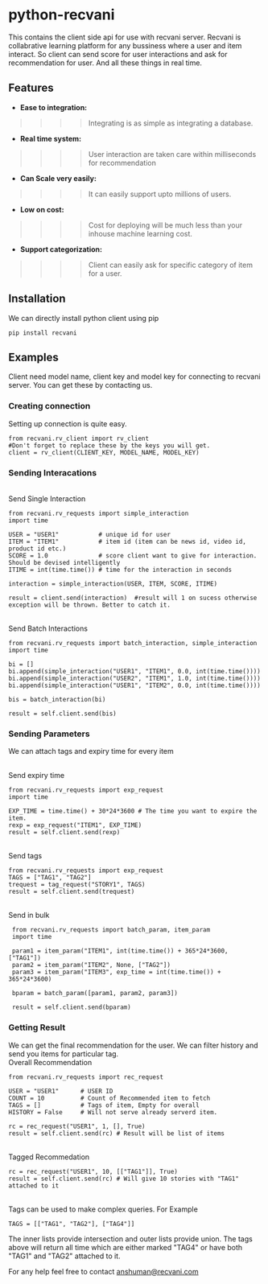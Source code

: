 # python-recvani
This contains the client side api for use with recvani server. Recvani is collabrative learning platform for any bussiness  where a user and item interact. So client can send score for user interactions and ask for recommendation for user. And all these things in real time.


## Features
* **Ease to integration:** 

>>>>Integrating is as simple as integrating a database.
* **Real time system:** 
    
>>>>User interaction are taken care within milliseconds for recommendation
* **Can Scale very easily:** 

>>>>It can easily support upto millions of users. 
* **Low on cost:** 

>>>>Cost for deploying will be much less than your inhouse machine learning cost.
* **Support categorization:** 

>>>>Client can easily ask for specific category of item for a user.
    

## Installation
We can directly install python client using pip

    pip install recvani
    

## Examples
Client need model name, client key and model key for connecting to recvani server. You can get these by contacting us.

### Creating connection 
Setting up connection is quite easy. 

    from recvani.rv_client import rv_client
    #Don't forget to replace these by the keys you will get.
    client = rv_client(CLIENT_KEY, MODEL_NAME, MODEL_KEY)
    
### Sending Interacations

 <br>
Send Single Interaction
    
    from recvani.rv_requests import simple_interaction
    import time
    
    USER = "USER1"           # unique id for user
    ITEM = "ITEM1"           # item id (item can be news id, video id, product id etc.)
    SCORE = 1.0              # score client want to give for interaction. Should be devised intelligently
    ITIME = int(time.time()) # time for the interaction in seconds
    
    interaction = simple_interaction(USER, ITEM, SCORE, ITIME)
    
    result = client.send(interaction)  #result will 1 on sucess otherwise exception will be thrown. Better to catch it.

 <br>  
Send Batch Interactions
    
    from recvani.rv_requests import batch_interaction, simple_interaction
    import time
    
    bi = []
    bi.append(simple_interaction("USER1", "ITEM1", 0.0, int(time.time())))
    bi.append(simple_interaction("USER2", "ITEM1", 1.0, int(time.time())))
    bi.append(simple_interaction("USER1", "ITEM2", 0.0, int(time.time())))
    
    bis = batch_interaction(bi)
    
    result = self.client.send(bis)


### Sending Parameters


We can attach tags and expiry time for every item
    


  <br>   
Send expiry time 
    
    from recvani.rv_requests import exp_request
    import time
  
    EXP_TIME = time.time() + 30*24*3600 # The time you want to expire the item. 
    rexp = exp_request("ITEM1", EXP_TIME)
    result = self.client.send(rexp)

   <br>
Send tags 

    from recvani.rv_requests import exp_request
    TAGS = ["TAG1", "TAG2"]
    trequest = tag_request("STORY1", TAGS)
    result = self.client.send(trequest)
    
   <br>
Send in bulk
    
     from recvani.rv_requests import batch_param, item_param
     import time
     
     param1 = item_param("ITEM1", int(time.time()) + 365*24*3600, ["TAG1"])
     param2 = item_param("ITEM2", None, ["TAG2"])
     param3 = item_param("ITEM3", exp_time = int(time.time()) + 365*24*3600)
     
     bparam = batch_param([param1, param2, param3])
     
     result = self.client.send(bparam)
       


### Getting Result

We can get the final recommendation for the user. We can filter history and send you items for particular tag.
 <br>
Overall Recommendation

    from recvani.rv_requests import rec_request 
    
    USER = "USER1"      # USER ID
    COUNT = 10          # Count of Recommended item to fetch
    TAGS = []           # Tags of item, Empty for overall 
    HISTORY = False     # Will not serve already serverd item.
    
    rc = rec_request("USER1", 1, [], True)
    result = self.client.send(rc) # Result will be list of items
  
 <br>
  Tagged Recommedation

    rc = rec_request("USER1", 10, [["TAG1"]], True)
    result = self.client.send(rc) # Will give 10 stories with "TAG1" attached to it  

   <br>
 Tags can be used to make complex queries. For Example 

    TAGS = [["TAG1", "TAG2"], ["TAG4"]]
    
The inner lists provide intersection and outer lists provide union. The tags above will return  all time which are either marked "TAG4" or have both "TAG1" and "TAG2"  attached to it.


For any help feel free to contact anshuman@recvani.com
 


